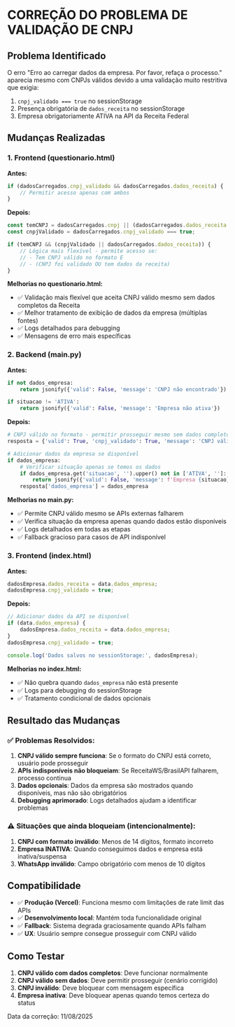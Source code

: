# CORREÇÃO DO PROBLEMA DE VALIDAÇÃO DE CNPJ

## Problema Identificado

O erro "Erro ao carregar dados da empresa. Por favor, refaça o processo." aparecia mesmo com CNPJs válidos devido a uma validação muito restritiva que exigia:

1. `cnpj_validado === true` no sessionStorage
2. Presença obrigatória de `dados_receita` no sessionStorage
3. Empresa obrigatoriamente ATIVA na API da Receita Federal

## Mudanças Realizadas

### 1. Frontend (questionario.html)

**Antes:**
```javascript
if (dadosCarregados.cnpj_validado && dadosCarregados.dados_receita) {
    // Permitir acesso apenas com ambos
}
```

**Depois:**
```javascript
const temCNPJ = dadosCarregados.cnpj || (dadosCarregados.dados_receita && dadosCarregados.dados_receita.cnpj);
const cnpjValidado = dadosCarregados.cnpj_validado === true;

if (temCNPJ && (cnpjValidado || dadosCarregados.dados_receita)) {
    // Lógica mais flexível - permite acesso se:
    // - Tem CNPJ válido no formato E
    // - (CNPJ foi validado OU tem dados da receita)
}
```

**Melhorias no questionario.html:**
- ✅ Validação mais flexível que aceita CNPJ válido mesmo sem dados completos da Receita
- ✅ Melhor tratamento de exibição de dados da empresa (múltiplas fontes)
- ✅ Logs detalhados para debugging
- ✅ Mensagens de erro mais específicas

### 2. Backend (main.py)

**Antes:**
```python
if not dados_empresa:
    return jsonify({'valid': False, 'message': 'CNPJ não encontrado'})

if situacao != 'ATIVA':
    return jsonify({'valid': False, 'message': 'Empresa não ativa'})
```

**Depois:**
```python
# CNPJ válido no formato - permitir prosseguir mesmo sem dados completos
resposta = {'valid': True, 'cnpj_validado': True, 'message': 'CNPJ válido'}

# Adicionar dados da empresa se disponível
if dados_empresa:
    # Verificar situação apenas se temos os dados
    if dados_empresa.get('situacao', '').upper() not in ['ATIVA', '']:
        return jsonify({'valid': False, 'message': f'Empresa {situacao}'})
    resposta['dados_empresa'] = dados_empresa
```

**Melhorias no main.py:**
- ✅ Permite CNPJ válido mesmo se APIs externas falharem
- ✅ Verifica situação da empresa apenas quando dados estão disponíveis
- ✅ Logs detalhados em todas as etapas
- ✅ Fallback gracioso para casos de API indisponível

### 3. Frontend (index.html)

**Antes:**
```javascript
dadosEmpresa.dados_receita = data.dados_empresa;
dadosEmpresa.cnpj_validado = true;
```

**Depois:**
```javascript
// Adicionar dados da API se disponível
if (data.dados_empresa) {
    dadosEmpresa.dados_receita = data.dados_empresa;
}
dadosEmpresa.cnpj_validado = true;

console.log('Dados salvos no sessionStorage:', dadosEmpresa);
```

**Melhorias no index.html:**
- ✅ Não quebra quando `dados_empresa` não está presente
- ✅ Logs para debugging do sessionStorage
- ✅ Tratamento condicional de dados opcionais

## Resultado das Mudanças

### ✅ Problemas Resolvidos:
1. **CNPJ válido sempre funciona**: Se o formato do CNPJ está correto, usuário pode prosseguir
2. **APIs indisponíveis não bloqueiam**: Se ReceitaWS/BrasilAPI falharem, processo continua
3. **Dados opcionais**: Dados da empresa são mostrados quando disponíveis, mas não são obrigatórios
4. **Debugging aprimorado**: Logs detalhados ajudam a identificar problemas

### ⚠️ Situações que ainda bloqueiam (intencionalmente):
1. **CNPJ com formato inválido**: Menos de 14 dígitos, formato incorreto
2. **Empresa INATIVA**: Quando conseguimos dados e empresa está inativa/suspensa
3. **WhatsApp inválido**: Campo obrigatório com menos de 10 dígitos

## Compatibilidade

- ✅ **Produção (Vercel)**: Funciona mesmo com limitações de rate limit das APIs
- ✅ **Desenvolvimento local**: Mantém toda funcionalidade original
- ✅ **Fallback**: Sistema degrada graciosamente quando APIs falham
- ✅ **UX**: Usuário sempre consegue prosseguir com CNPJ válido

## Como Testar

1. **CNPJ válido com dados completos**: Deve funcionar normalmente
2. **CNPJ válido sem dados**: Deve permitir prosseguir (cenário corrigido)
3. **CNPJ inválido**: Deve bloquear com mensagem específica
4. **Empresa inativa**: Deve bloquear apenas quando temos certeza do status

Data da correção: 11/08/2025
